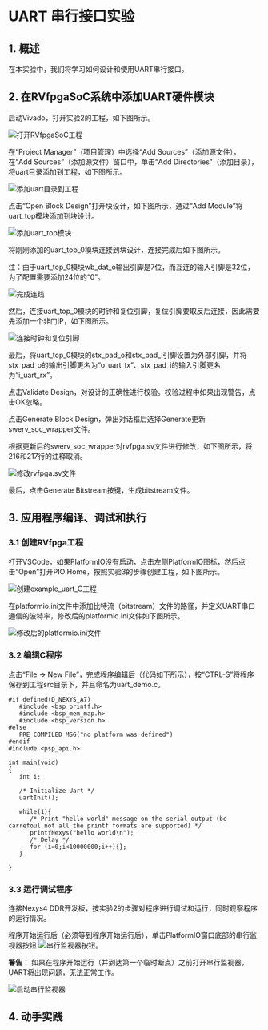 # UART 串行接口实验

## 1. 概述
在本实验中，我们将学习如何设计和使用UART串行接口。

## 2. 在RVfpgaSoC系统中添加UART硬件模块
启动Vivado，打开实验2的工程，如下图所示。

![打开RVfpgaSoC工程](image_2022010701.png)

在“Project Manager”（项目管理）中选择“Add Sources”（添加源文件），在“Add Sources”（添加源文件）窗口中，单击“Add Directories”（添加目录），将uart目录添加到工程，如下图所示。

![添加uart目录到工程](image_2022010702.png)

点击“Open Block Design”打开块设计，如下图所示，通过“Add Module”将uart_top模块添加到块设计。

![添加uart_top模块](image_2022010703.png)

将刚刚添加的uart_top_0模块连接到块设计，连接完成后如下图所示。

注：由于uart_top_0模块wb_dat_o输出引脚是7位，而互连的输入引脚是32位，为了配置需要添加24位的“0”。

![完成连线](image_2022010704.png)

然后，连接uart_top_0模块的时钟和复位引脚，复位引脚要取反后连接，因此需要先添加一个非门IP，如下图所示。

![连接时钟和复位引脚](image_2022010710.png)

最后，将uart_top_0模块的stx_pad_o和stx_pad_i引脚设置为外部引脚，并将stx_pad_o的输出引脚更名为“o_uart_tx”、stx_pad_i的输入引脚更名为“i_uart_rx”。

点击Validate Design，对设计的正确性进行校验。校验过程中如果出现警告，点击OK忽略。

点击Generate Block Design，弹出对话框后选择Generate更新swerv_soc_wrapper文件。

根据更新后的swerv_soc_wrapper对rvfpga.sv文件进行修改，如下图所示，将216和217行的注释取消。

![修改rvfpga.sv文件](image_2022010705.png)

最后，点击Generate Bitstream按键，生成bitstream文件。

## 3. 应用程序编译、调试和执行
### 3.1 创建RVfpga工程
打开VSCode，如果PlatformIO没有启动，点击左侧PlatformIO图标，然后点击“Open”打开PIO Home，按照实验3的步骤创建工程，如下图所示。

![创建example_uart_C工程](image_2022010706.png)

在platformio.ini文件中添加比特流（bitstream）文件的路径，并定义UART串口通信的波特率，修改后的platformio.ini文件如下图所示。

![修改后的platformio.ini文件](image_2022010707.png)

### 3.2 编辑C程序
点击“File → New File”，完成程序编辑后（代码如下所示），按“CTRL-S”将程序保存到工程src目录下，并且命名为uart_demo.c。

```
#if defined(D_NEXYS_A7)
   #include <bsp_printf.h>
   #include <bsp_mem_map.h>
   #include <bsp_version.h>
#else
   PRE_COMPILED_MSG("no platform was defined")
#endif
#include <psp_api.h>

int main(void)
{
   int i;

   /* Initialize Uart */
   uartInit();

   while(1){
      /* Print "hello world" message on the serial output (be carrefoul not all the printf formats are supported) */
      printfNexys("hello world\n");
      /* Delay */
      for (i=0;i<10000000;i++){};
   }

}
```

### 3.3 运行调试程序
连接Nexys4 DDR开发板，按实验2的步骤对程序进行调试和运行，同时观察程序的运行情况。

程序开始运行后（必须等到程序开始运行后），单击PlatformIO窗口底部的串行监视器按钮 ![串行监视器按钮](image_2022010708.png)。

 **警告：** 如果在程序开始运行（并到达第一个临时断点）之前打开串行监视器，UART将出现问题，无法正常工作。

![启动串行监视器](image_2022010709.png)

## 4. 动手实践







